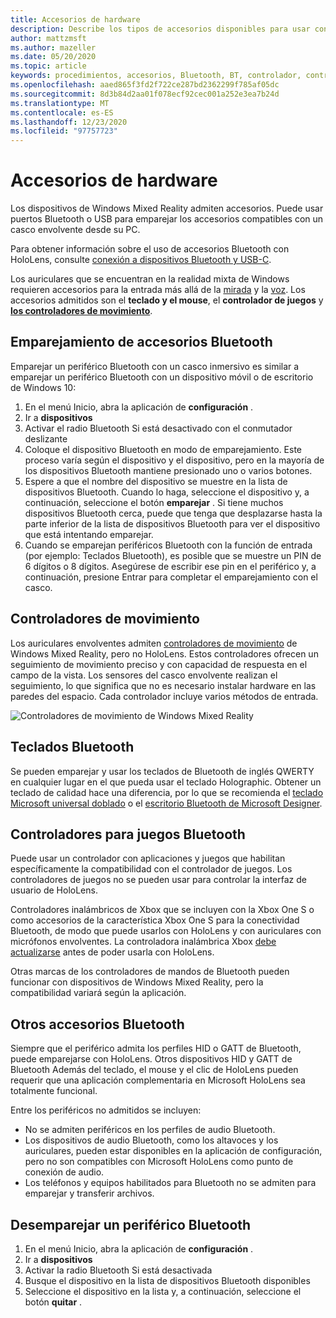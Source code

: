 ```yaml
---
title: Accesorios de hardware
description: Describe los tipos de accesorios disponibles para usar con Windows Mixed Reality y cómo configurarlos.
author: mattzmsft
ms.author: mazeller
ms.date: 05/20/2020
ms.topic: article
keywords: procedimientos, accesorios, Bluetooth, BT, controlador, controlador de juegos, clic, Xbox, hardware, auriculares de realidad mixta, auriculares de realidad mixta de Windows, auriculares de realidad virtual, controlador de movimiento
ms.openlocfilehash: aaed865f3fd2f722ce287bd2362299f785af05dc
ms.sourcegitcommit: 8d3b84d2aa01f078ecf92cec001a252e3ea7b24d
ms.translationtype: MT
ms.contentlocale: es-ES
ms.lasthandoff: 12/23/2020
ms.locfileid: "97757723"
---
```

# <a name="hardware-accessories"></a>Accesorios de hardware

Los dispositivos de Windows Mixed Reality admiten accesorios. Puede usar puertos Bluetooth o USB para emparejar los accesorios compatibles con un casco envolvente desde su PC.

Para obtener información sobre el uso de accesorios Bluetooth con HoloLens, consulte [conexión a dispositivos Bluetooth y USB-C](https://docs.microsoft.com/hololens/hololens-connect-devices).

Los auriculares que se encuentran en la realidad mixta de Windows requieren accesorios para la entrada más allá de la [mirada](../design/gaze-and-commit.md) y la [voz](../design/voice-input.md). Los accesorios admitidos son el **teclado y el mouse**, el **controlador de juegos** y **[los controladores de movimiento](../design/motion-controllers.md)**.

## <a name="pairing-bluetooth-accessories"></a>Emparejamiento de accesorios Bluetooth

Emparejar un periférico Bluetooth con un casco inmersivo es similar a emparejar un periférico Bluetooth con un dispositivo móvil o de escritorio de Windows 10:

1. En el menú Inicio, abra la aplicación de **configuración** .
2. Ir a **dispositivos**
3. Activar el radio Bluetooth Si está desactivado con el conmutador deslizante
4. Coloque el dispositivo Bluetooth en modo de emparejamiento. Este proceso varía según el dispositivo y el dispositivo, pero en la mayoría de los dispositivos Bluetooth mantiene presionado uno o varios botones.
5. Espere a que el nombre del dispositivo se muestre en la lista de dispositivos Bluetooth. Cuando lo haga, seleccione el dispositivo y, a continuación, seleccione el botón **emparejar** . Si tiene muchos dispositivos Bluetooth cerca, puede que tenga que desplazarse hasta la parte inferior de la lista de dispositivos Bluetooth para ver el dispositivo que está intentando emparejar.
6. Cuando se emparejan periféricos Bluetooth con la función de entrada (por ejemplo: Teclados Bluetooth), es posible que se muestre un PIN de 6 dígitos o 8 dígitos. Asegúrese de escribir ese pin en el periférico y, a continuación, presione Entrar para completar el emparejamiento con el casco.

## <a name="motion-controllers"></a>Controladores de movimiento

Los auriculares envolventes admiten [controladores de movimiento](../design/motion-controllers.md) de Windows Mixed Reality, pero no HoloLens. Estos controladores ofrecen un seguimiento de movimiento preciso y con capacidad de respuesta en el campo de la vista. Los sensores del casco envolvente realizan el seguimiento, lo que significa que no es necesario instalar hardware en las paredes del espacio. Cada controlador incluye varios métodos de entrada.

![Controladores de movimiento de Windows Mixed Reality](../design/images/winmr-ck-1080x1080-350px.jpg)

## <a name="bluetooth-keyboards"></a>Teclados Bluetooth

Se pueden emparejar y usar los teclados de Bluetooth de inglés QWERTY en cualquier lugar en el que pueda usar el teclado Holographic. Obtener un teclado de calidad hace una diferencia, por lo que se recomienda el [teclado Microsoft universal doblado](https://www.microsoft.com/accessories/products/keyboards/universal-foldable-keyboard/gu5-00001) o el [escritorio Bluetooth de Microsoft Designer](https://www.microsoft.com/accessories/products/keyboards/designer-bluetooth-desktop/7n9-00001).

## <a name="bluetooth-gamepads"></a>Controladores para juegos Bluetooth

Puede usar un controlador con aplicaciones y juegos que habilitan específicamente la compatibilidad con el controlador de juegos. Los controladores de juegos no se pueden usar para controlar la interfaz de usuario de HoloLens.

Controladores inalámbricos de Xbox que se incluyen con la Xbox One S o como accesorios de la característica Xbox One S para la conectividad Bluetooth, de modo que puede usarlos con HoloLens y con auriculares con micrófonos envolventes. La controladora inalámbrica Xbox [debe actualizarse](https://support.xbox.com/xbox-one/accessories/update-controller-for-stereo-headset-adapter) antes de poder usarla con HoloLens.

Otras marcas de los controladores de mandos de Bluetooth pueden funcionar con dispositivos de Windows Mixed Reality, pero la compatibilidad variará según la aplicación.

## <a name="other-bluetooth-accessories"></a>Otros accesorios Bluetooth

Siempre que el periférico admita los perfiles HID o GATT de Bluetooth, puede emparejarse con HoloLens. Otros dispositivos HID y GATT de Bluetooth Además del teclado, el mouse y el clic de HoloLens pueden requerir que una aplicación complementaria en Microsoft HoloLens sea totalmente funcional.

Entre los periféricos no admitidos se incluyen:

* No se admiten periféricos en los perfiles de audio Bluetooth.
* Los dispositivos de audio Bluetooth, como los altavoces y los auriculares, pueden estar disponibles en la aplicación de configuración, pero no son compatibles con Microsoft HoloLens como punto de conexión de audio.
* Los teléfonos y equipos habilitados para Bluetooth no se admiten para emparejar y transferir archivos.

## <a name="unpairing-a-bluetooth-peripheral"></a>Desemparejar un periférico Bluetooth

1. En el menú Inicio, abra la aplicación de **configuración** .
2. Ir a **dispositivos**
3. Activar la radio Bluetooth Si está desactivada
4. Busque el dispositivo en la lista de dispositivos Bluetooth disponibles
5. Seleccione el dispositivo en la lista y, a continuación, seleccione el botón **quitar** .
